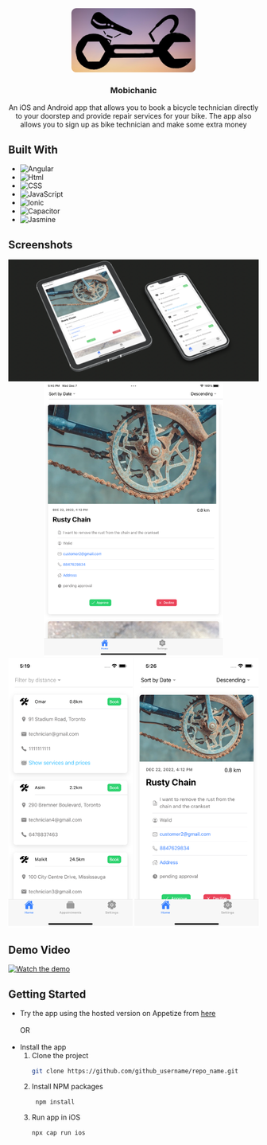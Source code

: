 <div align="center">
  <a href="https://github.com/github_username/repo_name">
    <img src="src/assets/icon/logo-background.png" alt="Logo" width="250">
  </a>

<h3 align="center">Mobichanic</h3>
<p align="center">
   An iOS and Android app that allows you to book a bicycle technician directly to your doorstep and provide repair services for your bike. The app also allows you to sign up as bike technician and make some extra money
  </p>
</div>

## Built With

* ![Angular]
* ![Html]
* ![CSS]
* ![JavaScript]
* ![Ionic]
* ![Capacitor]
* ![Jasmine]

## Screenshots
<p align="center">
  <img src="src/assets/icon/screenshot5.jpg" width="700" /><br>
  <img src="src/assets/icon/screenshot1.png" height="550" />
  <img src="src/assets/icon/screenshot2.png" width="250" />
  <img src="src/assets/icon/screenshot3.png" width="250" />

</p>

## Demo Video

[![Watch the demo](https://img.youtube.com/vi/tDlTODvmCeQ/maxresdefault.jpg)](https://www.youtube.com/watch?v=tDlTODvmCeQ)

## Getting Started
* Try the app using the hosted version on Appetize from [here](https://appetize.io/app/7emjjtifz5ittgt3rse2pqoeym?device=iphone14pro&osVersion=16.2) <br><br>
OR<br><br>
* Install the app
  1. Clone the project
      ```sh
      git clone https://github.com/github_username/repo_name.git
      ```
  2. Install NPM packages
      ```sh
       npm install
       ```
  3. Run app in iOS
     ```sh
     npx cap run ios
     ```









[Angular]: https://img.shields.io/badge/Angular-DD0031?style=for-the-badge&logo=angular&logoColor=white
[Html]: https://img.shields.io/badge/html5-E34F26?style=for-the-badge&logo=html5&logoColor=white
[CSS]: https://img.shields.io/badge/css3-1572B6?style=for-the-badge&logo=css3&logoColor=white
[JavaScript]: https://img.shields.io/badge/javascript-F7DF1E?style=for-the-badge&logo=javascript&logoColor=grey
[Ionic]: https://img.shields.io/badge/ionic-3880FF?style=for-the-badge&logo=ionic&logoColor=white
[Capacitor]: https://img.shields.io/badge/capacitor-119EFF?style=for-the-badge&logo=capacitor&logoColor=white
[Jasmine]: https://img.shields.io/badge/jasmine-8A4182?style=for-the-badge&logo=jasmine&logoColor=white


